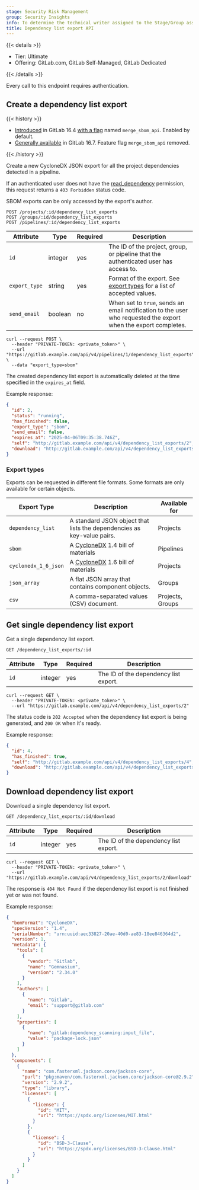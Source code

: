 ```yaml
---
stage: Security Risk Management
group: Security Insights
info: To determine the technical writer assigned to the Stage/Group associated with this page, see https://handbook.gitlab.com/handbook/product/ux/technical-writing/#assignments
title: Dependency list export API
---
```


{{< details >}}

- Tier: Ultimate
- Offering: GitLab.com, GitLab Self-Managed, GitLab Dedicated

{{< /details >}}

Every call to this endpoint requires authentication.

## Create a dependency list export

{{< history >}}

- [Introduced](https://gitlab.com/gitlab-org/gitlab/-/issues/333463) in GitLab 16.4 [with a flag](../administration/feature_flags/_index.md) named `merge_sbom_api`. Enabled by default.
- [Generally available](https://gitlab.com/gitlab-org/gitlab/-/issues/425312) in GitLab 16.7. Feature flag `merge_sbom_api` removed.

{{< /history >}}

Create a new CycloneDX JSON export for all the project dependencies detected in a pipeline.

If an authenticated user does not have the [read_dependency](../user/custom_roles/abilities.md#vulnerability-management)
permission, this request returns a `403 Forbidden` status code.

SBOM exports can be only accessed by the export's author.

```plaintext
POST /projects/:id/dependency_list_exports
POST /groups/:id/dependency_list_exports
POST /pipelines/:id/dependency_list_exports
```

| Attribute           | Type              | Required   | Description                                                                                                                  |
| ------------------- | ----------------- | ---------- | -----------------------------------------------------------------------------------------------------------------------------|
| `id`                | integer           | yes        | The ID of the project, group, or pipeline that the authenticated user has access to. |
| `export_type`       | string            | yes        | Format of the export. See [export types](#export-types) for a list of accepted values. |
| `send_email`        | boolean           | no         | When set to `true`, sends an email notification to the user who requested the export when the export completes. |

```shell
curl --request POST \
  --header "PRIVATE-TOKEN: <private_token>" \
  --url "https://gitlab.example.com/api/v4/pipelines/1/dependency_list_exports" \
  --data "export_type=sbom"
```

The created dependency list export is automatically deleted at the time specified in the `expires_at` field.

Example response:

```json
{
  "id": 2,
  "status": "running",
  "has_finished": false,
  "export_type": "sbom",
  "send_email": false,
  "expires_at": "2025-04-06T09:35:38.746Z",
  "self": "http://gitlab.example.com/api/v4/dependency_list_exports/2",
  "download": "http://gitlab.example.com/api/v4/dependency_list_exports/2/download"
}
```

### Export types

Exports can be requested in different file formats. Some formats are only available for certain objects.

| Export Type | Description | Available for |
| ----------- | ----------- | ------------- |
| `dependency_list` | A standard JSON object that lists the dependencies as key-value pairs. | Projects |
| `sbom` | A [CycloneDX](https://cyclonedx.org/) 1.4 bill of materials | Pipelines |
| `cyclonedx_1_6_json` | A [CycloneDX](https://cyclonedx.org/) 1.6 bill of materials | Projects |
| `json_array` | A flat JSON array that contains component objects. | Groups |
| `csv` | A comma-separated values (CSV) document. | Projects, Groups |

## Get single dependency list export

Get a single dependency list export.

```plaintext
GET /dependency_list_exports/:id
```

| Attribute | Type | Required | Description |
| --------- | ---- | -------- | ----------- |
| `id` | integer | yes | The ID of the dependency list export. |

```shell
curl --request GET \
  --header "PRIVATE-TOKEN: <private_token>" \
  --url "https://gitlab.example.com/api/v4/dependency_list_exports/2"
```

The status code is `202 Accepted` when the dependency list export is being generated, and `200 OK` when it's ready.

Example response:

```json
{
  "id": 4,
  "has_finished": true,
  "self": "http://gitlab.example.com/api/v4/dependency_list_exports/4",
  "download": "http://gitlab.example.com/api/v4/dependency_list_exports/4/download"
}
```

## Download dependency list export

Download a single dependency list export.

```plaintext
GET /dependency_list_exports/:id/download
```

| Attribute | Type | Required | Description |
| --------- | ---- | -------- | ----------- |
| `id` | integer | yes | The ID of the dependency list export. |

```shell
curl --request GET \
  --header "PRIVATE-TOKEN: <private_token>" \
  --url "https://gitlab.example.com/api/v4/dependency_list_exports/2/download"
```

The response is `404 Not Found` if the dependency list export is not finished yet or was not found.

Example response:

```json
{
  "bomFormat": "CycloneDX",
  "specVersion": "1.4",
  "serialNumber": "urn:uuid:aec33827-20ae-40d0-ae83-18ee846364d2",
  "version": 1,
  "metadata": {
    "tools": [
      {
        "vendor": "Gitlab",
        "name": "Gemnasium",
        "version": "2.34.0"
      }
    ],
    "authors": [
      {
        "name": "Gitlab",
        "email": "support@gitlab.com"
      }
    ],
    "properties": [
      {
        "name": "gitlab:dependency_scanning:input_file",
        "value": "package-lock.json"
      }
    ]
  },
  "components": [
    {
      "name": "com.fasterxml.jackson.core/jackson-core",
      "purl": "pkg:maven/com.fasterxml.jackson.core/jackson-core@2.9.2",
      "version": "2.9.2",
      "type": "library",
      "licenses": [
        {
          "license": {
            "id": "MIT",
            "url": "https://spdx.org/licenses/MIT.html"
          }
        },
        {
          "license": {
            "id": "BSD-3-Clause",
            "url": "https://spdx.org/licenses/BSD-3-Clause.html"
          }
        }
      ]
    }
  ]
}

```
